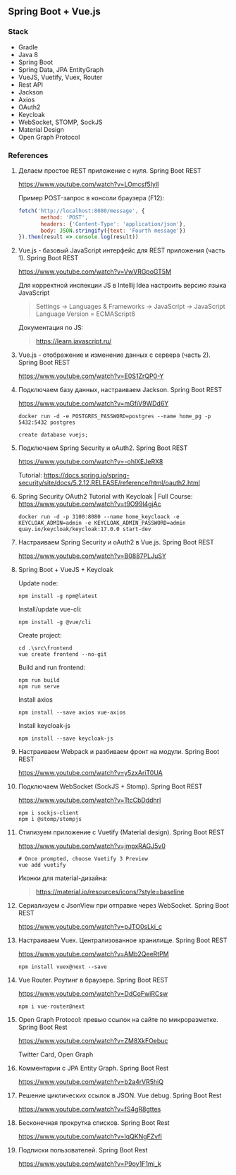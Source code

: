## Spring Boot + Vue.js

### Stack

* Gradle
* Java 8
* Spring Boot
* Spring Data, JPA EntityGraph
* VueJS, Vuetify, Vuex, Router
* Rest API
* Jackson
* Axios
* OAuth2
* Keycloak
* WebSocket, STOMP, SockJS
* Material Design
* Open Graph Protocol

### References

1. Делаем простое REST приложение с нуля. Spring Boot REST

   https://www.youtube.com/watch?v=LOmcsf5IylI

   Пример POST-запрос в консоли браузера (F12):
    ```javascript
    fetch('http://localhost:8080/message', {
           method: 'POST',
           headers: {'Content-Type': 'application/json'},
           body: JSON.stringify({text: 'Fourth message'})
    }).then(result => console.log(result))
    ```

2. Vue.js - базовый JavaScript интерфейс для REST приложения (часть 1). Spring Boot REST

   https://www.youtube.com/watch?v=VwVRGpoGT5M

   Для корректной инспекции JS в Intellij Idea настроить версию языка JavaScript
   > Settings -> Languages & Frameworks -> JavaScript -> JavaScript Language Version = ECMAScript6

   Документация по JS:
   > https://learn.javascript.ru/

3. Vue.js - отображение и изменение данных с сервера (часть 2). Spring Boot REST

   https://www.youtube.com/watch?v=E0S1ZrQP0-Y

4. Подключаем базу данных, настраиваем Jackson. Spring Boot REST

   https://www.youtube.com/watch?v=mGfiV9WDd6Y
   ```
   docker run -d -e POSTGRES_PASSWORD=postgres --name home_pg -p 5432:5432 postgres
   ```
   ```postgresql
   create database vuejs;
   ```

5. Подключаем Spring Security и oAuth2. Spring Boot REST

   https://www.youtube.com/watch?v=-ohlXEJeRX8

   Tutorial:
   https://docs.spring.io/spring-security/site/docs/5.2.12.RELEASE/reference/html/oauth2.html

6. Spring Security OAuth2 Tutorial with Keycloak | Full Course:
   https://www.youtube.com/watch?v=t9O99l4gjAc
   ```
   docker run -d -p 3100:8080 --name home_keycloack -e KEYCLOAK_ADMIN=admin -e KEYCLOAK_ADMIN_PASSWORD=admin quay.io/keycloak/keycloak:17.0.0 start-dev
   ```

7. Настраиваем Spring Security и oAuth2 в Vue.js. Spring Boot REST

   https://www.youtube.com/watch?v=B0887PLJuSY

8. Spring Boot + VueJS + Keycloak
   
   Update node:
   ```
   npm install -g npm@latest
   ```
   Install/update vue-cli:
   ```
   npm install -g @vue/cli
   ```
   Create project:
   ```
   cd .\src\frontend
   vue create frontend --no-git
   ```
   Build and run frontend:
   ```
   npm run build
   npm run serve
   ```
   Install axios
   ```
   npm install --save axios vue-axios
   ```
   Install keycloak-js
   ```
   npm install --save keycloak-js
   ```

9. Настраиваем Webpack и разбиваем фронт на модули. Spring Boot REST

   https://www.youtube.com/watch?v=y5zxAriT0UA

10. Подключаем WebSocket (SockJS + Stomp). Spring Boot REST

    https://www.youtube.com/watch?v=TtcCbDddhrI

     ```shell script
     npm i sockjs-client
     npm i @stomp/stompjs
     ```

11. Стилизуем приложение с Vuetify (Material design). Spring Boot REST

    https://www.youtube.com/watch?v=jmpxRAGJ5v0

    ```shell script
    # Once prompted, choose Vuetify 3 Preview
    vue add vuetify
    ```

    Иконки для material-дизайна:
    > https://material.io/resources/icons/?style=baseline

12. Сериализуем с JsonView при отправке через WebSocket. Spring Boot REST

    https://www.youtube.com/watch?v=pJTO0sLki_c

13. Настраиваем Vuex. Централизованное хранилище. Spring Boot REST

    https://www.youtube.com/watch?v=AMb2QeeRtPM

     ```shell script
     npm install vuex@next --save
     ```

14. Vue Router. Роутинг в браузере. Spring Boot REST

    https://www.youtube.com/watch?v=DdCoFwiRCsw

    ```shell script
    npm i vue-router@next
    ```

15. Open Graph Protocol: превью ссылок на сайте по микроразметке. Spring Boot Rest

    https://www.youtube.com/watch?v=ZM8XkFOebuc

    Twitter Card, Open Graph

16. Комментарии с JPA Entity Graph. Spring Boot Rest

    https://www.youtube.com/watch?v=b2a4rVR5hiQ

17. Решение циклических ссылок в JSON. Vue debug. Spring Boot Rest

    https://www.youtube.com/watch?v=fS4gR8gttes

18. Бесконечная прокрутка списков. Spring Boot Rest

    https://www.youtube.com/watch?v=lqQKNgFZvfI

19. Подписки пользователей. Spring Boot Rest

    https://www.youtube.com/watch?v=P9oy1F1mi_k

